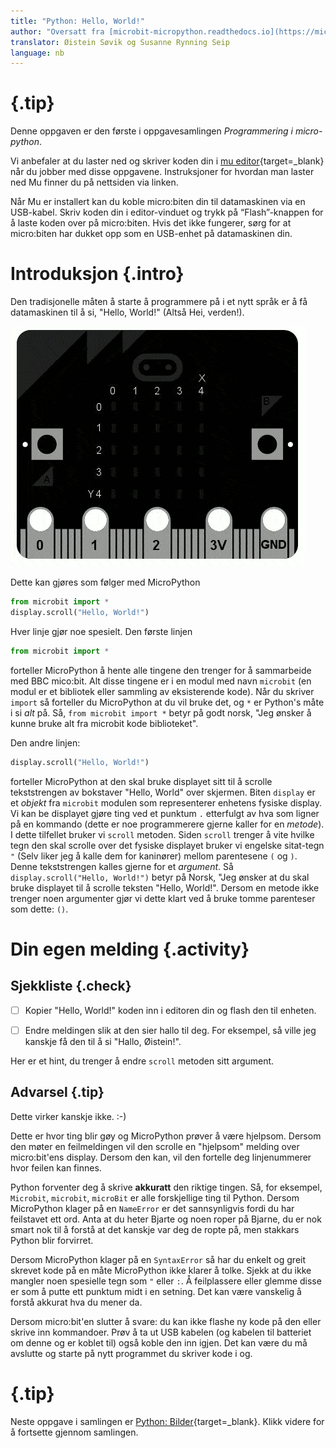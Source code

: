 ```yaml
---
title: "Python: Hello, World!"
author: "Oversatt fra [microbit-micropython.readthedocs.io](https://microbit-micropython.readthedocs.io/en/latest/tutorials/hello.html)"
translator: Øistein Søvik og Susanne Rynning Seip
language: nb
---
```



<!-- To get a box around the text about the playlist and to make it distinct from the rest of the exercise-->
# {.tip}

Denne oppgaven er den første i oppgavesamlingen _Programmering i micro-python_.

Vi anbefaler at du laster ned og skriver koden din i [mu editor](https://codewith.mu/){target=_blank} når du jobber med disse oppgavene. Instruksjoner for hvordan man laster ned Mu finner du på nettsiden via linken.

Når Mu er installert kan du koble micro:biten din til datamaskinen via en USB-kabel. Skriv koden din i editor-vinduet og trykk på “Flash”-knappen for å laste koden over på micro:biten. Hvis det ikke fungerer, sørg for at micro:biten har dukket opp som en USB-enhet på datamaskinen din.

# Introduksjon {.intro}

Den tradisjonelle måten å starte å programmere på i et nytt språk er å få
datamaskinen til å si, "Hello, World!" (Altså Hei, verden!).

![Bilde av en microbit som scroller texten "Hello, World!"](scroll-hello1.gif)

Dette kan gjøres som følger med MicroPython

```python
from microbit import *
display.scroll("Hello, World!")
```

Hver linje gjør noe spesielt. Den første linjen

```python
from microbit import *
```

forteller MicroPython å hente alle tingene den trenger for å sammarbeide med BBC
mico:bit. Alt disse tingene er i en modul med navn `microbit` (en modul er et
bibliotek eller sammling av eksisterende kode). Når du skriver `import` så
forteller du MicroPython at du vil bruke det, og `*` er Python's måte i si *alt*
på. Så, `from microbit import *` betyr på godt norsk, "Jeg ønsker å kunne bruke
alt fra microbit kode biblioteket".

Den andre linjen:

```python
display.scroll("Hello, World!")
```

forteller MicroPython at den skal bruke displayet sitt til å scrolle
tekststrengen av bokstaver "Hello, World" over skjermen. Biten `display` er et
*objekt* fra `microbit` modulen som representerer enhetens fysiske display. Vi
kan be displayet gjøre ting ved et punktum `.` etterfulgt av hva som ligner på
en kommando (dette er noe programmerere gjerne kaller for en *metode*). I dette
tilfellet bruker vi `scroll` metoden. Siden `scroll` trenger å vite hvilke tegn
den skal scrolle over det fysiske displayet bruker vi engelske sitat-tegn `"`
(Selv liker jeg å kalle dem for kaninører) mellom parentesene `(` og `)`. Denne
tekststrengen kalles gjerne for et *argument*. Så `display.scroll("Hello,
World!")` betyr på Norsk, "Jeg ønsker at du skal bruke displayet til å scrolle
teksten "Hello, World!". Dersom en metode ikke trenger noen argumenter gjør vi
dette klart ved å bruke tomme parenteser som dette: `()`.


# Din egen melding {.activity}

## Sjekkliste {.check}

- [ ] Kopier "Hello, World!" koden inn i editoren din og flash den til enheten.

- [ ] Endre meldingen slik at den sier hallo til deg. For eksempel, så ville jeg
  kanskje få den til å si "Hallo, Øistein!".

Her er et hint, du trenger å endre `scroll` metoden sitt argument.

## Advarsel {.tip}

Dette virker kanskje ikke. :-)

Dette er hvor ting blir gøy og MicroPython prøver å være hjelpsom. Dersom den
møter en feilmeldingen vil den scrolle en "hjelpsom" melding over micro:bit'ens
display. Dersom den kan, vil den fortelle deg linjenummerer hvor feilen kan
finnes.

Python forventer deg å skrive **akkuratt** den riktige tingen. Så, for eksempel,
`Microbit`, `microbit`, `microBit` er alle forskjellige ting til Python. Dersom
MicroPython klager på en `NameError` er det sannsynligvis fordi du har
feilstavet ett ord. Anta at du heter Bjarte og noen roper på Bjarne, du er nok
smart nok til å forstå at det kanskje var deg de ropte på, men stakkars Python
blir forvirret.

Dersom MicroPython klager på en `SyntaxError` så har du enkelt og greit skrevet
kode på en måte MicroPython ikke klarer å tolke. Sjekk at du ikke mangler noen
spesielle tegn som `"` eller `:`. Å feilplassere eller glemme disse er som å
putte ett punktum midt i en setning. Det kan være vanskelig å forstå akkurat hva
du mener da.

Dersom micro:bit'en slutter å svare: du kan ikke flashe ny kode på den eller
skrive inn kommandoer. Prøv å ta ut USB kabelen (og kabelen til batteriet om
denne og er koblet til) også koble den inn igjen. Det kan være du må avslutte og
starte på nytt programmet du skriver kode i og.

<!--To get the link to the next exercise in a box. -->
# {.tip}
Neste oppgave i samlingen er [Python: Bilder](../python_images/python_images_nb.html){target=_blank}.
Klikk videre for å fortsette gjennom samlingen.
